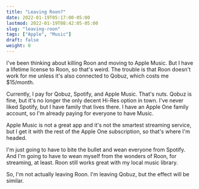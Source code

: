 ```yaml
---
title: "Leaving Roon?"
date: 2022-01-19T05:17:00-05:00
lastmod: 2022-01-19T08:42:05-05:00
slug: "leaving-roon"
tags: ["Apple", "Music"]
draft: false
weight: 0
---
```


I've been thinking about killing Roon and moving to Apple Music. But I have a lifetime license to Roon, so that's weird. The trouble is that Roon doesn't work for me unless it's also connected to Qobuz, which costs me $15/month.

Currently, I pay for Qobuz, Spotify, and Apple Music. That's nuts. Qobuz is fine, but it's no longer the only decent Hi-Res option in town. I've never liked Spotify, but I have family that lives there. I have an Apple One family account, so I'm already paying for everyone to have Music.

Apple Music is not a great app and it's not the smartest streaming service, but I get it with the rest of the Apple One subscription, so that's where I'm headed.

I'm just going to have to bite the bullet and wean everyone from Spotify. And I'm going to have to wean myself from the wonders of Roon, for streaming, at least. Roon still works great with my local music library.

So, I'm not actually leaving Roon. I'm leaving Qobuz, but the effect will be similar.

[//]: # "Exported with love from a post written in Org mode"
[//]: # "- https://github.com/kaushalmodi/ox-hugo"
